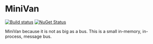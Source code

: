 MiniVan
===============

[![Build status](https://ci.appveyor.com/api/projects/status/85imip7mw955kju0?svg=true)](https://ci.appveyor.com/project/rmacdonaldsmith/minivan)
[![NuGet Status](http://nugetstatus.com/MiniVan.png)](http://nugetstatus.com/packages/MiniVan)

MiniVan because it is not as big as a bus. This is a small in-memory, in-process, message bus.

